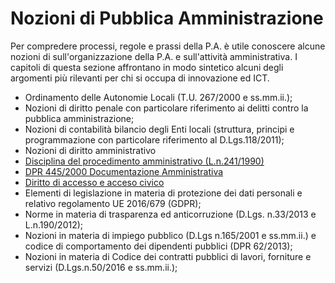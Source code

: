 # Nozioni di Pubblica Amministrazione

Per compredere processi, regole e prassi della P.A. è utile conoscere alcune nozioni di sull'organizzazione della P.A. e sull'attività amministrativa. I capitoli di questa sezione affrontano in modo sintetico alcuni degli argomenti più rilevanti per chi si occupa di innovazione ed ICT.

- Ordinamento delle Autonomie Locali (T.U. 267/2000 e ss.mm.ii.); 
- Nozioni di diritto penale con particolare riferimento ai delitti contro la pubblica amministrazione; 
- Nozioni di contabilità bilancio degli Enti locali (struttura, principi e programmazione con particolare riferimento al D.Lgs.118/2011); 
- Nozioni di diritto amministrativo 
- [Disciplina del procedimento amministrativo (L.n.241/1990)]( attivita_amministrativa/procedimento_amministrativo.md ) 
- [DPR 445/2000 Documentazione Amministrativa](attivita_amministrativa/dpr445_2000_documentazione_amministrativa.md)
- [Diritto di accesso e acceso civico](attivita_amministrativa/diritto_accesso_e_accesso_civico.md) 
- Elementi di legislazione in materia di protezione dei dati personali e relativo regolamento  UE 2016/679 (GDPR); 
- Norme in materia di trasparenza ed anticorruzione (D.Lgs. n.33/2013 e L.n.190/2012); 
- Nozioni in materia di impiego pubblico (D.Lgs n.165/2001 e ss.mm.ii.) e codice di comportamento dei dipendenti pubblici (DPR 62/2013); 
- Nozioni in materia di Codice dei contratti pubblici di lavori, forniture e servizi (D.Lgs.n.50/2016 e ss.mm.ii.); 